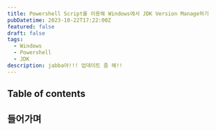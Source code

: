 ```yaml
---
title: Powershell Script를 이용해 Windows에서 JDK Version Manage하기
pubDatetime: 2023-10-22T17:22:00Z
featured: false
draft: false
tags:
  - Windows
  - Powershell
  - JDK
description: jabba야!!! 업데이트 좀 해!!
---
```


## Table of contents

## 들어가며

